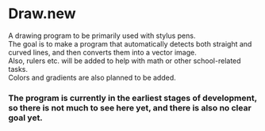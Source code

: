# Draw.new

A drawing program to be primarily used with stylus pens.<br>
The goal is to make a program that automatically detects both straight and curved lines, and then converts them into a vector image.<br>
Also, rulers etc. will be added to help with math or other school-related tasks.<br>
Colors and gradients are also planned to be added.

### The program is currently in the earliest stages of development, so there is not much to see here yet, and there is also no clear goal yet.
